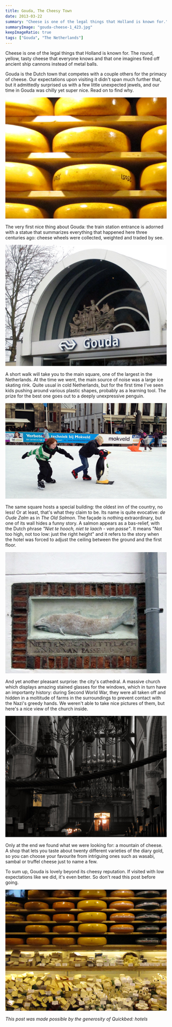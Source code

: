 ```yaml
---
title: Gouda, The Cheesy Town
date: 2013-03-22
summary: "Cheese is one of the legal things that Holland is known for."
summaryImage: "gouda-cheese-1_423.jpg"
keepImageRatio: true
tags: ["Gouda", "The Netherlands"]
---
```


Cheese is one of the legal things that Holland is known for. The round, yellow, tasty cheese that everyone knows and that one imagines fired off ancient ship cannons instead of metal balls.

Gouda is the Dutch town that competes with a couple others for the primacy of cheese. Our expectations upon visiting it didn't span much further that, but it admittedly surprised us with a few little unexpected jewels, and our time in Gouda was chilly yet super nice. Read on to find why.

![](gouda-cheese-1_423.jpg)

The very first nice thing about Gouda: the train station entrance is adorned with a statue that summarizes everything that happened here three centuries ago: cheese wheels were collected, weighted and traded by see.

![](gouda-train-station_423.jpg)

A short walk will take you to the main square, one of the largest in the Netherlands. At the time we went, the main source of noise was a large ice skating rink. Quite usual in cold Netherlands, but for the first time I've seen kids pushing around various plastic shapes, probably as a learning tool. The prize for the best one goes out to a deeply unexpressive penguin.

![](gouda-ice-skating-kids_334.jpg)

The same square hosts a special building: the oldest inn of the country, no less! Or at least, that's what they claim to be. Its name is quite evocative: _de Oude Zalm_ as in _The Old Salmon_. The façade is nothing extraordinary, but one of its wall hides a funny story. A salmon appears as a bas-relief, with the Dutch phrase _"Niet te hooch, niet te laach - van passe"_. It means "Not too high, not too low: just the right height" and it refers to the story when the hotel was forced to adjust the ceiling between the ground and the first floor.

![](gouda-de-oude-zalm_423.jpg)

And yet another pleasant surprise: the city's cathedral. A massive church which displays amazing stained glasses for the windows, which in turn have an importanty history: during Second World War, they were all taken off and hidden in a moltitude of farms in the surroundings to prevent contact with the Nazi's greedy hands. We weren't able to take nice pictures of them, but here's a nice view of the church inside.

![](holland-gouda-cathedral_423.jpg)

Only at the end we found what we were looking for: a mountain of cheese. A shop that lets you taste about twenty different varieties of the diary gold, so you can choose your favourite from intriguing ones such as wasabi, sambal or truffel cheese just to name a few.

To sum up, Gouda is lovely beyond its cheesy reputation. If visited with low expectations like we did, it's even better. So don't read this post before going.

![](gouda-cheese_423.jpg)

_This post was made possible by the generosity of Quickbed: hotels_